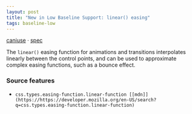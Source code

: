 ```yaml
---
layout: post
title: "New in Low Baseline Support: linear() easing"
tags: baseline-low
---
```


[caniuse](https://caniuse.com/?search=linear-easing) · [spec](https://drafts.csswg.org/css-easing-2/#the-linear-easing-function)

The `linear()` easing function for animations and transitions interpolates linearly between the control points, and can be used to approximate complex easing functions, such as a bounce effect.

### Source features

- ``css.types.easing-function.linear-function [[mdn]](https://https://developer.mozilla.org/en-US/search?q=css.types.easing-function.linear-function)``

